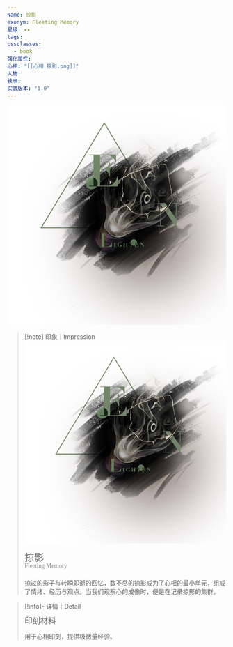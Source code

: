 ```yaml
---
Name: 掠影
exonym: Fleeting Memory
星级: ✦✦
tags: 
cssclasses:
  - book
强化属性: 
心相: "[[心相 掠影.png]]"
人物: 
轶事: 
实装版本: "1.0"
---
```

![cover](assets/掠影｜Fleeting%20Memory.assets/心相%20掠影.png)

> [!note] 印象｜Impression
> ![心相 掠影|inlL|300](assets/掠影｜Fleeting%20Memory.assets/心相%20掠影.png)
> <p style="font-family: '家族宋', sans-serif; font-size: 22px; line-height: 0.75; text-indent: 0;">掠影<br><span style="font-family: serif; font-size: 14px; color: #888888;">Fleeting Memory</span></p>
> 
> 掠过的影子与转瞬即逝的回忆，数不尽的掠影成为了心相的最小单元，组成了情绪、经历与观点。当我们观察心的成像时，便是在记录掠影的集群。

> [!info]- 详情｜Detail
> <p style="font-family: '家族宋', sans-serif; font-size: 18px; line-height: 0.75; text-indent: 0;">印刻材料</p>
> 
> 用于心相印刻，提供极微量经验。

